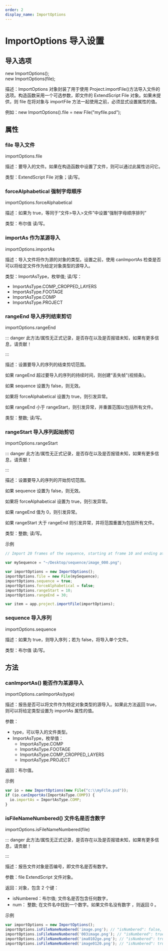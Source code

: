 ```yaml
---
order: 2
display_name: ImportOptions
---
```


# ImportOptions 导入设置

## 导入选项

new ImportOptions();  
new ImportOptions(file);

描述：ImportOptions 对象封装了用于使用 Project.importFile()方法导入文件的选项。构造函数采用一个可选参数，即文件的 ExtendScript
File 对象。如果未提供，则 file 在将对象与 importFile 方法一起使用之前，必须显式设置属性的值。

例如：new ImportOptions().file = new File("myfile.psd");

## 属性

### file 导入文件

importOptions.file

描述：要导入的文件。如果在构造函数中设置了文件，则可以通过此属性访问它。

类型：ExtendScript File 对象；读/写。

### forceAlphabetical 强制字母顺序

importOptions.forceAlphabetical

描述：如果为 true，等同于“文件>导入>文件”中设置“强制字母顺序排列”

类型：布尔值 读/写。

### importAs 作为某源导入

importOptions.importAs

描述：导入文件将作为源的对象的类型。设置之前，使用 canImportAs 检查是否可以将给定文件作为给定对象类型的源导入。

类型：ImportAsType，枚举值; 读/写：

- ImportAsType.COMP_CROPPED_LAYERS
- ImportAsType.FOOTAGE
- ImportAsType.COMP
- ImportAsType.PROJECT

### rangeEnd 导入序列结束剪切

importOptions.rangeEnd

::: danger
此方法/属性无正式记录，是否存在以及是否报错未知，如果有更多信息，请贡献！

:::

描述：设置要导入的序列的结束剪切范围。

如果 rangeEnd 超过要导入的序列的持续时间，则创建“丢失帧”(视频条)。

如果 sequence 设置为 false，则无效。

如果将 forceAlphabetical 设置为 true，则引发异常。

如果 rangeEnd 小于 rangeStart，则引发异常，并重置范围以包括所有文件。

类型：整数; 读/写。

### rangeStart 导入序列起始剪切

importOptions.rangeStart

::: danger
此方法/属性无正式记录，是否存在以及是否报错未知，如果有更多信息，请贡献！

:::

描述：设置要导入的序列的开始剪切范围。

如果 sequence 设置为 false，则无效。

如果将 forceAlphabetical 设置为 true，则引发异常。

如果 rangeEnd 值为 0，则引发异常。

如果 rangeStart 大于 rangeEnd 则引发异常，并将范围重置为包括所有文件。

类型：整数; 读/写。

示例

```javascript
// Import 20 frames of the sequence, starting at frame 10 and ending at frame 30

var mySequence = "~/Desktop/sequence/image_000.png";

var importOptions = new ImportOptions();
importOptions.file = new File(mySequence);
importOptions.sequence = true;
importOptions.forceAlphabetical = false;
importOptions.rangeStart = 10;
importOptions.rangeEnd = 30;

var item = app.project.importFile(importOptions);
```

### sequence 导入序列

importOptions.sequence

描述：如果为 true，则导入序列；若为 false，将导入单个文件。

类型：布尔值 读/写。

## 方法

### canImportAs() 能否作为某源导入

importOptions.canImportAs(type)

描述：报告是否可以将文件作为特定对象类型的源导入。如果此方法返回 true，则可以将给定类型设置为 importAs 属性的值。

参数：

- type，可以导入的文件类型。
- ImportAsType，枚举值：
  - ImportAsType.COMP
  - ImportAsType.FOOTAGE
  - ImportAsType.COMP_CROPPED_LAYERS
  - ImportAsType.PROJECT

返回：布尔值。

示例

```javascript
var io = new ImportOptions(new File("c:\\myFile.psd"));
if (io.canImportAs(ImportAsType.COMP)) {
  io.importAs = ImportAsType.COMP;
}
```

### isFileNameNumbered() 文件名是否含数字

importOptions.isFileNameNumbered(file)

::: danger
此方法/属性无正式记录，是否存在以及是否报错未知，如果有更多信息，请贡献！

:::

描述：报告文件对象是否编号，即文件名是否有数字。

参数：file ExtendScript 文件对象。

返回：对象，包含 2 个键：

- isNumbered：布尔值; 文件名是否包含任何数字，
- num： 整数; 在文件名中找到一个数字。如果文件名没有数字 ，则返回 0 。

示例

```JavaScript
var importOptions = new ImportOptions();
importOptions.isFileNameNumbered('image.png'); // "isNumbered": false, "num": 0
importOptions.isFileNameNumbered('003image.png'); // "isNumbered": true, "num": 3
importOptions.isFileNameNumbered('ima0102ge.png'); // "isNumbered": true, "num": 102
importOptions.isFileNameNumbered('image0120.png'); // "isNumbered": true, "num": 120
```
